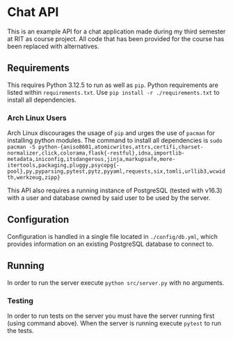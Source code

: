 # Chat API
This is an example API for a chat application made during my third semester at RIT as course project. All code that has been provided for the course has been replaced with alternatives.

## Requirements
This requires Python 3.12.5 to run as well as `pip`.
Python requirements are listed within `requirements.txt`. Use `pip install -r ./requirements.txt` to install all dependencies.

### Arch Linux Users
Arch Linux discourages the usage of `pip` and urges the use of `pacman` for installing python modules. The command to install all dependencies is 
`sudo pacman -S python-{aniso8601,atomicwrites,attrs,certifi,charset-normalizer,click,colorama,flask{-restful},idna,importlib-metadata,iniconfig,itsdangerous,jinja,markupsafe,more-itertools,packaging,pluggy,psycopg{-pool},py,pyparsing,pytest,pytz,pyyaml,requests,six,tomli,urllib3,wcwidth,werkzeug,zipp}`

This API also requires a running instance of PostgreSQL (tested with v16.3) with a user and database owned by said user to be used by the server.

## Configuration
Configuration is handled in a single file located in `./config/db.yml`, which provides information on an existing PostgreSQL database to connect to.

## Running
In order to run the server execute `python src/server.py` with no arguments. 

### Testing
In order to run tests on the server you must have the server running first (using command above). When the server is running execute `pytest` to run the tests.